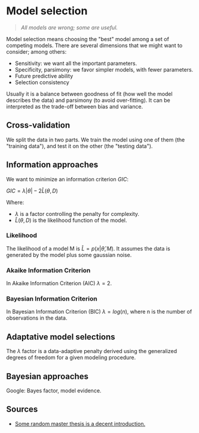 # Model selection

> *All models are wrong; some are useful.*

Model selection means choosing the "best" model among a set of competing models. There are several dimensions that we might want to consider; among others:

* Sensitivity: we want all the important parameters.
* Specificity, parsimony: we favor simpler models, with fewer parameters.
* Future predictive ability
* Selection consistency

Usually it is a balance between goodness of fit (how well the model describes the data) and parsimony (to avoid over-fitting). It can be interpreted as the trade-off between bias and variance.

## Cross-validation

We split the data in two parts. We train the model using one of them (the "training data"), and test it on the other (the "testing data").

## Information approaches

We want to minimize an information criterion *GIC*:

$GIC=\lambda|\theta|-2\hat{L}(\theta,D)$

Where:

* $\lambda$ is a factor controlling the penalty for complexity.
* $\hat{L}(\theta,D)$ is the likelihood function of the model.

### Likelihood

The likelihood of a model M is $\hat{L}=p(x|\hat{\theta},M)$. It assumes the data is generated by the model plus some gaussian noise.

### Akaike Information Criterion

In Akaike Information Criterion (AIC) $\lambda=2$.

### Bayesian Information Criterion

In Bayesian Information Criterion (BIC) $\lambda=log(n)$, where n is the number of observations in the data.

## Adaptative model selections

The $\lambda$ factor is a data-adaptive penalty derived using the generalized degrees of freedom for a given modeling procedure.

## Bayesian approaches

Google: Bayes factor, model evidence.

## Sources

* [Some random master thesis is a decent introduction. ](http://scholarworks.gsu.edu/cgi/viewcontent.cgi?article=1100&context=math_theses)
